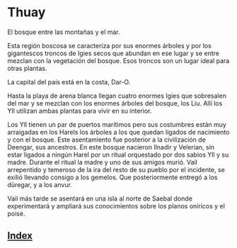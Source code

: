 # Thuay

El bosque entre las montañas y el mar.

Esta región boscosa se caracteriza por sus enormes árboles y por los gigantescos troncos de Igies secos que abundan en ese lugar y se entre mezclan con la vegetación del bosque. Esos troncos son un lugar ideal para otras plantas.

La capital del país está en la costa, Dar-O.

Hasta la playa de arena blanca llegan cuatro enormes Igies que sobresalen del mar y se mezclan con los enormes árboles del bosque, los Liu. Allí los Yll utilizan ambas plantas para vivir en su interior.

Los Yll tienen un par de puertos marítimos pero sus costumbres están muy arraigadas en los Harels los árboles a los que quedan ligados de nacimiento y con el bosque. Este asentamiento fue posterior a la civilización de Deengar, sus ancestros.
En este bosque nacieron Ilnadir y Velerian, sin estar ligados a ningún Harel por un ritual orquestado por dos sabios Yll y su madre. Durante el ritual la madre y uno de sus amigos murió. Vail arrepentido y temeroso de la ira del resto de su pueblo por el incidente, se exilió llevando consigo a los gemelos. Que posteriormente entregó a los düregar, y a los anvur.

Vail más tarde se asentará en una isla al norte de Saebal donde experimentará y ampliará sus conocimientos sobre los planos oníricos y el poisé.

## [Index](./README.md)